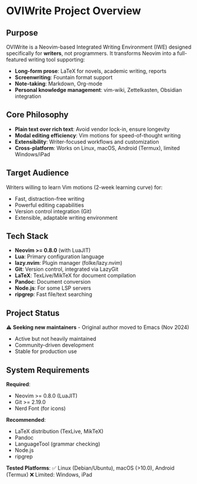 # OVIWrite Project Overview

## Purpose
OVIWrite is a Neovim-based Integrated Writing Environment (IWE) designed specifically for **writers**, not programmers. It transforms Neovim into a full-featured writing tool supporting:
- **Long-form prose**: LaTeX for novels, academic writing, reports
- **Screenwriting**: Fountain format support
- **Note-taking**: Markdown, Org-mode
- **Personal knowledge management**: vim-wiki, Zettelkasten, Obsidian integration

## Core Philosophy
- **Plain text over rich text**: Avoid vendor lock-in, ensure longevity
- **Modal editing efficiency**: Vim motions for speed-of-thought writing
- **Extensibility**: Writer-focused workflows and customization
- **Cross-platform**: Works on Linux, macOS, Android (Termux), limited Windows/iPad

## Target Audience
Writers willing to learn Vim motions (2-week learning curve) for:
- Fast, distraction-free writing
- Powerful editing capabilities
- Version control integration (Git)
- Extensible, adaptable writing environment

## Tech Stack
- **Neovim >= 0.8.0** (with LuaJIT)
- **Lua**: Primary configuration language
- **lazy.nvim**: Plugin manager (folke/lazy.nvim)
- **Git**: Version control, integrated via LazyGit
- **LaTeX**: TexLive/MikTeX for document compilation
- **Pandoc**: Document conversion
- **Node.js**: For some LSP servers
- **ripgrep**: Fast file/text searching

## Project Status
⚠️ **Seeking new maintainers** - Original author moved to Emacs (Nov 2024)
- Active but not heavily maintained
- Community-driven development
- Stable for production use

## System Requirements
**Required**:
- Neovim >= 0.8.0 (LuaJIT)
- Git >= 2.19.0
- Nerd Font (for icons)

**Recommended**:
- LaTeX distribution (TexLive, MikTeX)
- Pandoc
- LanguageTool (grammar checking)
- Node.js
- ripgrep

**Tested Platforms**:
✅ Linux (Debian/Ubuntu), macOS (>10.0), Android (Termux)
❌ Limited: Windows, iPad
